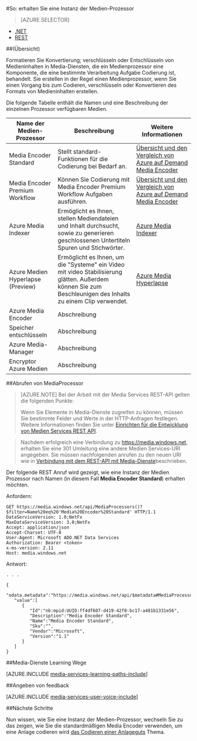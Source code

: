 <properties 
    pageTitle="So erstellen Sie einen Media-Prozessor | Microsoft Azure" 
    description="Informationen Sie zum Erstellen einer Medien Prozessorkomponente zum Codieren, Format zu konvertieren, verschlüsseln oder Entschlüsseln von Medieninhalten für Azure Media-Dienste." 
    services="media-services" 
    documentationCenter="" 
    authors="Juliako" 
    manager="erikre" 
    editor=""/>

<tags 
    ms.service="media-services" 
    ms.workload="media" 
    ms.tgt_pltfrm="na" 
    ms.devlang="na" 
    ms.topic="article" 
    ms.date="09/26/2016" 
    ms.author="juliako"/>


#<a name="how-to-get-a-media-processor-instance"></a>So: erhalten Sie eine Instanz der Medien-Prozessor


> [AZURE.SELECTOR]
- [.NET](media-services-get-media-processor.md)
- [REST](media-services-rest-get-media-processor.md)

##<a name="overview"></a>(Übersicht)

Formatieren Sie Konvertierung; verschlüsseln oder Entschlüsseln von Medieninhalten in Media-Diensten, die ein Medienprozessor eine Komponente, die eine bestimmte Verarbeitung Aufgabe Codierung ist, behandelt. Sie erstellen in der Regel einen Medienprozessor, wenn Sie einen Vorgang bis zum Codieren, verschlüsseln oder Konvertieren des Formats von Medieninhalten erstellen.

Die folgende Tabelle enthält die Namen und eine Beschreibung der einzelnen Prozessor verfügbaren Medien.

Name der Medien-Prozessor|Beschreibung|Weitere Informationen
---|---|---
Media Encoder Standard|Stellt standard-Funktionen für die Codierung bei Bedarf an. |[Übersicht und den Vergleich von Azure auf Demand Media Encoder](media-services-encode-asset.md)
Media Encoder Premium Workflow|Können Sie Codierung mit Media Encoder Premium Workflow Aufgaben ausführen.|[Übersicht und den Vergleich von Azure auf Demand Media Encoder](media-services-encode-asset.md)
Azure Media Indexer| Ermöglicht es Ihnen, stellen Mediendateien und Inhalt durchsucht, sowie zu generieren geschlossenen Untertiteln Spuren und Stichwörter.|[Azure Media Indexer](media-services-index-content.md)
Azure Medien Hyperlapse (Preview)|Ermöglicht es Ihnen, um die "Systeme" ein Video mit video Stabilisierung glätten. Außerdem können Sie zum Beschleunigen des Inhalts zu einem Clip verwendet.|[Azure Media Hyperlapse](media-services-hyperlapse-content.md)
Azure Media Encoder|Abschreibung
Speicher entschlüsseln| Abschreibung|
Azure Media-Manager|Abschreibung|
Encryptor Azure Medien|Abschreibung|

##<a name="get-mediaprocessor"></a>Abrufen von MediaProcessor

>[AZURE.NOTE] Bei der Arbeit mit der Media Services REST-API gelten die folgenden Punkte:
>
>Wenn Sie Elemente in Media-Dienste zugreifen zu können, müssen Sie bestimmte Felder und Werte in der HTTP-Anfragen festlegen. Weitere Informationen finden Sie unter [Einrichten für die Entwicklung von Medien Services REST API](media-services-rest-how-to-use.md).

>Nachdem erfolgreich eine Verbindung zu https://media.windows.net, erhalten Sie eine 301 Umleitung eine andere Medien Services-URI angegeben. Sie müssen nachfolgenden anrufen zu den neuen URI wie in [Verbindung mit dem REST-API mit Media-Dienste](media-services-rest-connect-programmatically.md)beschrieben. 


Der folgende REST Anruf wird gezeigt, wie eine Instanz der Medien Prozessor nach Namen (in diesem Fall **Media Encoder Standard**) erhalten möchten. 



    
Anfordern:

    GET https://media.windows.net/api/MediaProcessors()?$filter=Name%20eq%20'Media%20Encoder%20Standard' HTTP/1.1
    DataServiceVersion: 1.0;NetFx
    MaxDataServiceVersion: 3.0;NetFx
    Accept: application/json
    Accept-Charset: UTF-8
    User-Agent: Microsoft ADO.NET Data Services
    Authorization: Bearer <token>
    x-ms-version: 2.11
    Host: media.windows.net
    
Antwort:
        
    . . .
    
    {  
       "odata.metadata":"https://media.windows.net/api/$metadata#MediaProcessors",
       "value":[  
          {  
             "Id":"nb:mpid:UUID:ff4df607-d419-42f0-bc17-a481b1331e56",
             "Description":"Media Encoder Standard",
             "Name":"Media Encoder Standard",
             "Sku":"",
             "Vendor":"Microsoft",
             "Version":"1.1"
          }
       ]
    }


##<a name="media-services-learning-paths"></a>Media-Dienste Learning Wege

[AZURE.INCLUDE [media-services-learning-paths-include](../../includes/media-services-learning-paths-include.md)]

##<a name="provide-feedback"></a>Angeben von feedback

[AZURE.INCLUDE [media-services-user-voice-include](../../includes/media-services-user-voice-include.md)]


##<a name="next-steps"></a>Nächste Schritte

Nun wissen, wie Sie eine Instanz der Medien-Prozessor, wechseln Sie zu das zeigen, wie Sie die standardmäßigen Media Encoder verwenden, um eine Anlage codieren wird [das Codieren einer Anlageguts](media-services-rest-get-started.md) Thema.
